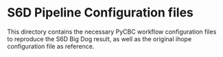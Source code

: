 # S6D Pipeline Configuration files

This directory contains the necessary PyCBC workflow configuration files to
reproduce the S6D Big Dog result, as well as the original ihope configuration
file as reference.
